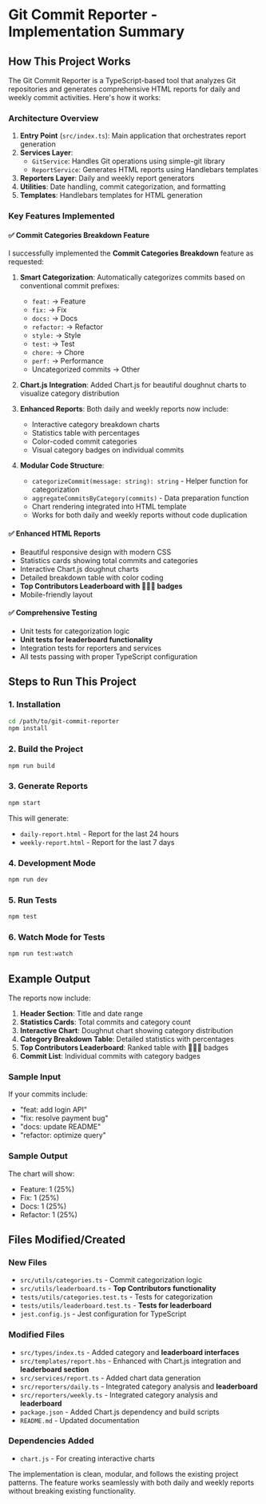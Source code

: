 # Git Commit Reporter - Implementation Summary

## How This Project Works

The Git Commit Reporter is a TypeScript-based tool that analyzes Git repositories and generates comprehensive HTML reports for daily and weekly commit activities. Here's how it works:

### Architecture Overview

1. **Entry Point** (`src/index.ts`): Main application that orchestrates report generation
2. **Services Layer**:
   - `GitService`: Handles Git operations using simple-git library
   - `ReportService`: Generates HTML reports using Handlebars templates
3. **Reporters Layer**: Daily and weekly report generators
4. **Utilities**: Date handling, commit categorization, and formatting
5. **Templates**: Handlebars templates for HTML generation

### Key Features Implemented

#### ✅ Commit Categories Breakdown Feature

I successfully implemented the **Commit Categories Breakdown** feature as requested:

1. **Smart Categorization**: Automatically categorizes commits based on conventional commit prefixes:

   - `feat:` → Feature
   - `fix:` → Fix
   - `docs:` → Docs
   - `refactor:` → Refactor
   - `style:` → Style
   - `test:` → Test
   - `chore:` → Chore
   - `perf:` → Performance
   - Uncategorized commits → Other

2. **Chart.js Integration**: Added Chart.js for beautiful doughnut charts to visualize category distribution

3. **Enhanced Reports**: Both daily and weekly reports now include:

   - Interactive category breakdown charts
   - Statistics table with percentages
   - Color-coded commit categories
   - Visual category badges on individual commits

4. **Modular Code Structure**:
   - `categorizeCommit(message: string): string` - Helper function for categorization
   - `aggregateCommitsByCategory(commits)` - Data preparation function
   - Chart rendering integrated into HTML template
   - Works for both daily and weekly reports without code duplication

#### ✅ Enhanced HTML Reports

- Beautiful responsive design with modern CSS
- Statistics cards showing total commits and categories
- Interactive Chart.js doughnut charts
- Detailed breakdown table with color coding
- **Top Contributors Leaderboard with 🥇🥈🥉 badges**
- Mobile-friendly layout

#### ✅ Comprehensive Testing

- Unit tests for categorization logic
- **Unit tests for leaderboard functionality**
- Integration tests for reporters and services
- All tests passing with proper TypeScript configuration

## Steps to Run This Project

### 1. Installation

```bash
cd /path/to/git-commit-reporter
npm install
```

### 2. Build the Project

```bash
npm run build
```

### 3. Generate Reports

```bash
npm start
```

This will generate:

- `daily-report.html` - Report for the last 24 hours
- `weekly-report.html` - Report for the last 7 days

### 4. Development Mode

```bash
npm run dev
```

### 5. Run Tests

```bash
npm test
```

### 6. Watch Mode for Tests

```bash
npm run test:watch
```

## Example Output

The reports now include:

1. **Header Section**: Title and date range
2. **Statistics Cards**: Total commits and category count
3. **Interactive Chart**: Doughnut chart showing category distribution
4. **Category Breakdown Table**: Detailed statistics with percentages
5. **Top Contributors Leaderboard**: Ranked table with 🥇🥈🥉 badges
6. **Commit List**: Individual commits with category badges

### Sample Input

If your commits include:

- "feat: add login API"
- "fix: resolve payment bug"
- "docs: update README"
- "refactor: optimize query"

### Sample Output

The chart will show:

- Feature: 1 (25%)
- Fix: 1 (25%)
- Docs: 1 (25%)
- Refactor: 1 (25%)

## Files Modified/Created

### New Files

- `src/utils/categories.ts` - Commit categorization logic
- `src/utils/leaderboard.ts` - **Top Contributors functionality**
- `tests/utils/categories.test.ts` - Tests for categorization
- `tests/utils/leaderboard.test.ts` - **Tests for leaderboard**
- `jest.config.js` - Jest configuration for TypeScript

### Modified Files

- `src/types/index.ts` - Added category and **leaderboard interfaces**
- `src/templates/report.hbs` - Enhanced with Chart.js integration and **leaderboard section**
- `src/services/report.ts` - Added chart data generation
- `src/reporters/daily.ts` - Integrated category analysis and **leaderboard**
- `src/reporters/weekly.ts` - Integrated category analysis and **leaderboard**
- `package.json` - Added Chart.js dependency and build scripts
- `README.md` - Updated documentation

### Dependencies Added

- `chart.js` - For creating interactive charts

The implementation is clean, modular, and follows the existing project patterns. The feature works seamlessly with both daily and weekly reports without breaking existing functionality.
